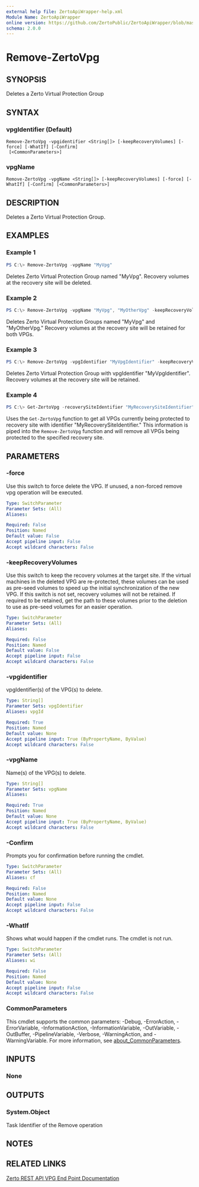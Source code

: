 ```yaml
---
external help file: ZertoApiWrapper-help.xml
Module Name: ZertoApiWrapper
online version: https://github.com/ZertoPublic/ZertoApiWrapper/blob/master/docs/Remove-ZertoVpg.md
schema: 2.0.0
---
```


# Remove-ZertoVpg

## SYNOPSIS

Deletes a Zerto Virtual Protection Group

## SYNTAX

### vpgIdentifier (Default)
```
Remove-ZertoVpg -vpgidentifier <String[]> [-keepRecoveryVolumes] [-force] [-WhatIf] [-Confirm]
 [<CommonParameters>]
```

### vpgName
```
Remove-ZertoVpg -vpgName <String[]> [-keepRecoveryVolumes] [-force] [-WhatIf] [-Confirm] [<CommonParameters>]
```

## DESCRIPTION

Deletes a Zerto Virtual Protection Group.

## EXAMPLES

### Example 1

```powershell
PS C:\> Remove-ZertoVpg -vpgName "MyVpg"
```

Deletes Zerto Virtual Protection Group named "MyVpg". Recovery volumes at the recovery site will be deleted.

### Example 2

```powershell
PS C:\> Remove-ZertoVpg -vpgName "MyVpg", "MyOtherVpg" -keepRecoveryVolumes
```

Deletes Zerto Virtual Protection Groups named "MyVpg" and "MyOtherVpg." Recovery volumes at the recovery site will be retained for both VPGs.

### Example 3

```powershell
PS C:\> Remove-ZertoVpg -vpgIdentifier "MyVpgIdentifier" -keepRecoveryVolumes
```

Deletes Zerto Virtual Protection Group with vpgIdentifier "MyVpgIdentifier". Recovery volumes at the recovery site will be retained.

### Example 4

```powershell
PS C:\> Get-ZertoVpg -recoverySiteIdentifier "MyRecoverySiteIdentifier" | Remove-ZertoVpg
```

Uses the `Get-ZertoVpg` function to get all VPGs currently being protected to recovery site with identifier "MyRecoverySiteIdentifier." This information is piped into the `Remove-ZertoVpg` function and will remove all VPGs being protected to the specified recovery site.

## PARAMETERS

### -force

Use this switch to force delete the VPG. If unused, a non-forced remove vpg operation will be executed.

```yaml
Type: SwitchParameter
Parameter Sets: (All)
Aliases:

Required: False
Position: Named
Default value: False
Accept pipeline input: False
Accept wildcard characters: False
```

### -keepRecoveryVolumes

Use this switch to keep the recovery volumes at the target site.  If the virtual machines in the deleted VPG are re-protected, these volumes can be used as pre-seed volumes to speed up the initial synchronization of the new VPG. If this switch is not set, recovery volumes will not be retained. If required to be retained, get the path to these volumes prior to the deletion to use as pre-seed volumes for an easier operation.

```yaml
Type: SwitchParameter
Parameter Sets: (All)
Aliases:

Required: False
Position: Named
Default value: False
Accept pipeline input: False
Accept wildcard characters: False
```

### -vpgidentifier

vpgIdentifier(s) of the VPG(s) to delete.

```yaml
Type: String[]
Parameter Sets: vpgIdentifier
Aliases: vpgId

Required: True
Position: Named
Default value: None
Accept pipeline input: True (ByPropertyName, ByValue)
Accept wildcard characters: False
```

### -vpgName

Name(s) of the VPG(s) to delete.

```yaml
Type: String[]
Parameter Sets: vpgName
Aliases:

Required: True
Position: Named
Default value: None
Accept pipeline input: True (ByPropertyName, ByValue)
Accept wildcard characters: False
```

### -Confirm

Prompts you for confirmation before running the cmdlet.

```yaml
Type: SwitchParameter
Parameter Sets: (All)
Aliases: cf

Required: False
Position: Named
Default value: None
Accept pipeline input: False
Accept wildcard characters: False
```

### -WhatIf

Shows what would happen if the cmdlet runs.
The cmdlet is not run.

```yaml
Type: SwitchParameter
Parameter Sets: (All)
Aliases: wi

Required: False
Position: Named
Default value: None
Accept pipeline input: False
Accept wildcard characters: False
```

### CommonParameters
This cmdlet supports the common parameters: -Debug, -ErrorAction, -ErrorVariable, -InformationAction, -InformationVariable, -OutVariable, -OutBuffer, -PipelineVariable, -Verbose, -WarningAction, and -WarningVariable. For more information, see [about_CommonParameters](http://go.microsoft.com/fwlink/?LinkID=113216).

## INPUTS

### None

## OUTPUTS

### System.Object

Task Identifier of the Remove operation

## NOTES

## RELATED LINKS

[Zerto REST API VPG End Point Documentation](http://s3.amazonaws.com/zertodownload_docs/Latest/Zerto%20Virtual%20Replication%20Zerto%20Virtual%20Manager%20%28ZVM%29%20-%20vSphere%20Online%20Help/RestfulAPIs/StatusAPIs.5.100.html#)
